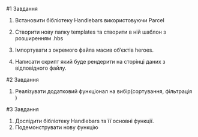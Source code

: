 #1 Завдання

1. Встановити бібліотеку Handlebars використовуючи Parcel

2. Створити нову папку templates та створити в ній шаблон з розширенням .hbs
3. Імпортувати з окремого файла масив об’єктів heroes.
4. Написати скрипт який буде рендерити на сторінці даних з відповідного файлу.

#2 Завдання

1. Реалізувати додатковий функціонал на вибір(сортування, фільтрація )

#3 Завдання

1. Дослідити бібліотеку Handlebars та її основні функції.
2. Подемонструвати нову функцію
